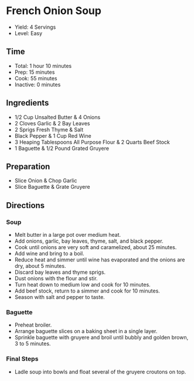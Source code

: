 # French Onion Soup

* Yield: 4 Servings
* Level: Easy

## Time

* Total: 1 hour 10 minutes
* Prep: 15 minutes
* Cook: 55 minutes
* Inactive: 0 minutes

## Ingredients

* 1/2 Cup Unsalted Butter & 4 Onions
* 2 Cloves Garlic & 2 Bay Leaves
* 2 Sprigs Fresh Thyme & Salt
* Black Pepper & 1 Cup Red Wine
* 3 Heaping Tablespoons All Purpose Flour & 2 Quarts Beef Stock
* 1 Baguette & 1/2 Pound Grated Gruyere

## Preparation

* Slice Onion & Chop Garlic
* Slice Baguette & Grate Gruyere

## Directions

### Soup

* Melt butter in a large pot over medium heat.
* Add onions, garlic, bay leaves, thyme, salt, and black pepper.
* Cook until onions are very soft and caramelized, about 25 minutes.
* Add wine and bring to a boil.
* Reduce heat and simmer until wine has evaporated and the onions are dry, about 5 minutes.
* Discard bay leaves and thyme sprigs.
* Dust onions with the flour and stir.
* Turn heat down to medium low and cook for 10 minutes.
* Add beef stock, return to a simmer and cook for 10 minutes.
* Season with salt and pepper to taste.

### Baguette

* Preheat broiler.
* Arrange baguette slices on a baking sheet in a single layer.
* Sprinkle baguette with gruyere and broil until bubbly and golden brown, 3 to 5 minutes.

### Final Steps

* Ladle soup into bowls and float several of the gruyere croutons on top.